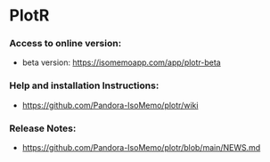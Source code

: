# PlotR

### Access to online version:
- beta version: https://isomemoapp.com/app/plotr-beta

### Help and installation Instructions:
- https://github.com/Pandora-IsoMemo/plotr/wiki

### Release Notes:
- https://github.com/Pandora-IsoMemo/plotr/blob/main/NEWS.md
